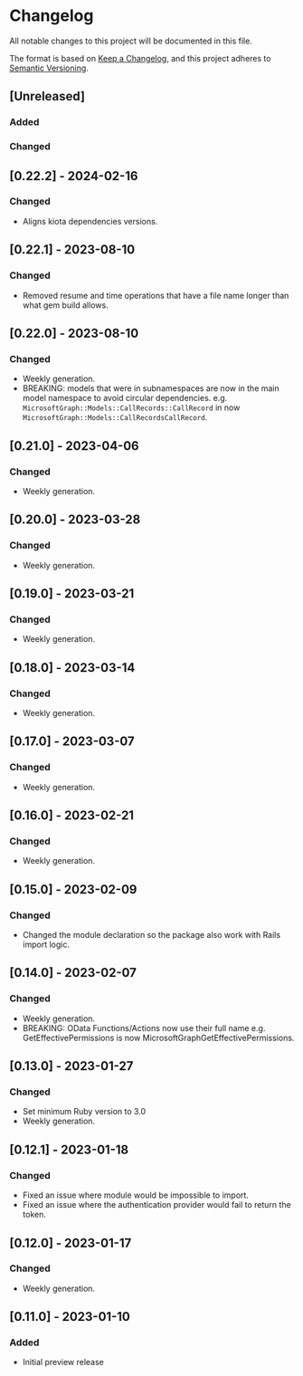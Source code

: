 # Changelog

All notable changes to this project will be documented in this file.

The format is based on [Keep a Changelog](https://keepachangelog.com/en/1.0.0/),
and this project adheres to [Semantic Versioning](https://semver.org/spec/v2.0.0.html).

## [Unreleased]

### Added

### Changed

## [0.22.2] - 2024-02-16

### Changed

- Aligns kiota dependencies versions.

## [0.22.1] - 2023-08-10

### Changed

- Removed resume and time operations that have a file name longer than what gem build allows.

## [0.22.0] - 2023-08-10

### Changed

- Weekly generation.
- BREAKING: models that were in subnamespaces are now in the main model namespace to avoid circular dependencies. e.g. `MicrosoftGraph::Models::CallRecords::CallRecord` in now `MicrosoftGraph::Models::CallRecordsCallRecord`.

## [0.21.0] - 2023-04-06

### Changed

- Weekly generation.

## [0.20.0] - 2023-03-28

### Changed

- Weekly generation.

## [0.19.0] - 2023-03-21

### Changed

- Weekly generation.

## [0.18.0] - 2023-03-14

### Changed

- Weekly generation.

## [0.17.0] - 2023-03-07

### Changed

- Weekly generation.

## [0.16.0] - 2023-02-21

### Changed

- Weekly generation.

## [0.15.0] - 2023-02-09

### Changed

- Changed the module declaration so the package also work with Rails import logic.

## [0.14.0] - 2023-02-07

### Changed

- Weekly generation.
- BREAKING: OData Functions/Actions now use their full name e.g. GetEffectivePermissions is now MicrosoftGraphGetEffectivePermissions.

## [0.13.0] - 2023-01-27

### Changed

- Set minimum Ruby version to 3.0
- Weekly generation.

## [0.12.1] - 2023-01-18

### Changed

- Fixed an issue where module would be impossible to import.
- Fixed an issue where the authentication provider would fail to return the token.

## [0.12.0] - 2023-01-17

### Changed

- Weekly generation.

## [0.11.0] - 2023-01-10

### Added

- Initial preview release

